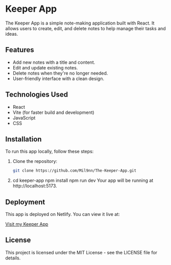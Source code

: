 # Keeper App

The Keeper App is a simple note-making application built with React. It allows users to create, edit, and delete notes to help manage their tasks and ideas.

## Features

- Add new notes with a title and content.
- Edit and update existing notes.
- Delete notes when they're no longer needed.
- User-friendly interface with a clean design.

## Technologies Used

- React
- Vite (for faster build and development)
- JavaScript
- CSS

## Installation

To run this app locally, follow these steps:

1. Clone the repository:
   ```bash
   git clone https://github.com/Mil9nn/The-Keeper-App.git

2. cd keeper-app
   npm install
   npm run dev
   Your app will be running at http://localhost:5173.

## Deployment
This app is deployed on Netlify. You can view it live at:

[Visit my Keeper App](https://keeper786.netlify.app/)

## License
This project is licensed under the MIT License - see the LICENSE file for details.